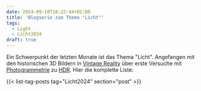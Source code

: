 ```yaml
---
date: 2024-09-10T18:22:44+02:00
title: 'Blogserie zum Thema "Licht"'
tags:
  - Light
  - Licht2024
draft: true
---
```


Ein Schwerpunkt der letzten Monate ist das Thema "Licht". Angefangen mit den historischen 3D Bildern in [Vintage Reality](https://vintagereality.projektemacher.org/) über erste Versuche mit [Photogrammetrie](/post/3d-models/) zu [HDR](/post/ultrahdr/). Hier die komplette Liste:

{{< list-tag-posts tag="Licht2024" section="post" >}}

